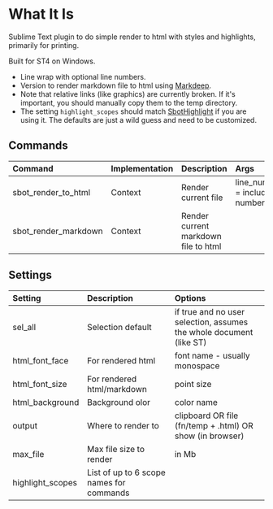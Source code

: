 # What It Is

Sublime Text plugin to do simple render to html with styles and highlights, primarily for printing.

Built for ST4 on Windows.

- Line wrap with optional line numbers.
- Version to render markdown file to html using [Markdeep](https://casual-effects.com/markdeep/).
- Note that relative links (like graphics) are currently broken. If it's important, you should manually copy them to the temp directory.
- The setting `highlight_scopes` should match [SbotHighlight](https://github.com/cepthomas/SbotHighlight) if you are using it. The defaults are just a wild guess and need to be customized.


## Commands

| Command                    | Implementation | Description                          | Args                                  |
| :--------                  | :-------       | :-------                             | :-----                                |
| sbot_render_to_html        | Context        | Render current file                  | line_numbers = include line numbers   |
| sbot_render_markdown       | Context        | Render current markdown file to html |                                       |

## Settings

| Setting              | Description                              | Options                                                               |
| :--------            | :-------                                 | :------                                                               |
| sel_all              | Selection default                        | if true and no user selection, assumes the whole document (like ST)   |
| html_font_face       | For rendered html                        | font name - usually monospace                                         |
| html_font_size       | For rendered html/markdown               | point size                                                            |
| html_background      | Background olor                          | color name                                                            |
| output               | Where to render to                       | clipboard OR file (fn/temp + .html) OR show (in browser)              |
| max_file             | Max file size to render                  | in Mb                                                                 |
| highlight_scopes     | List of up to 6 scope names for commands |                                                                       |
